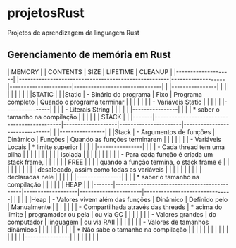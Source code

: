 # projetosRust
Projetos de aprendizagem da linguagem Rust

## Gerenciamento de memória em Rust


| MEMORY             |    | CONTENTS                                            | SIZE              | LIFETIME             | CLEANUP                       |
|--------------------|    |-----------------------------------------------------|-------------------|----------------------|-------------------------------|
| |----------------| |    |       |                                             |                   |                      |                               |
| |STATIC          | |    |Static | - Binário do programa                       | Fixo              | Programa completo    | Quando o programa terminar    |
| |                | |    |       | - Variáveis Static                          |                   |                      |                               |
| |----------------| |    |       | - Literais String                           |                   |                      |                               |
| |----------------| |    |       | * saber o tamanho na compilação             |                   |                      |                               |
| | STACK          | |    |-------|---------------------------------------------|-------------------|----------------------|-------------------------------|
| |----------------| |    |Stack  | - Argumentos de funções                     | Dinâmico          | Funções              | Quando as funções terminarem  |
| |                | |    |       | - Variáveis Locais                          | * limite superior |                      |                               |
| |----------------| |    |       | - Cada thread tem uma pilha                 |                   |                      |                               |
| |                | |    |       |   isolada                                   |                   |                      |                               |
| |                | |    |       | - Para cada função é criada um stack frame, |                   |                      |                               |
| |  FREE          | |    |       |   quando a função termina, o stack frame é  |                   |                      |                               |
| |                | |    |       |   desalocado, assim como todas as variáveis |                   |                      |                               |
| |                | |    |       |   declaradas nele                           |                   |                      |                               |
| |----------------| |    |       | * saber o tamanho na compilação             |                   |                      |                               |
| | HEAP           | |    |-------|---------------------------------------------|-------------------|----------------------|-------------------------------|
| |                | |    |Heap   | - Valores vivem além das funções            | Dinâmico          | Definido pelo        | Manualmente                   |
| |                | |    |       | - Compartilhada através das threads         | * acima do limite | programador ou pela  | ou via GC                     |
| |                | |    |       | - Valores grandes                           |   do computador   | linguagem            | ou via RAII                   |
| |                | |    |       | - Valores de tamanhos dinâmicos             |                   |                      |                               |
| |                | |    |       | * Não sabe o tamanho na compilação          |                   |                      |                               |
| |                | |    |       |                                             |                   |                      |                               |
| |----------------| |    |       |                                             |                   |                      |                               |
